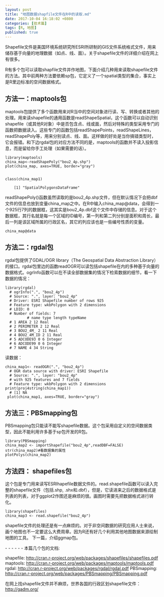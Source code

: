```yaml
---
layout: post
title: "地图数据shapfile文件在R中的读取.md"
date: 2017-10-04 16:18:02 +0800
categories: [技术篇]
tags: [R, 地图]
published: true
---
```

Shapefile文件是美国环境系统研究所ESRI所研制的GIS文件系统格式文件，用来储存基于向量的地理数据（如点、线、面）。关于shapefile文件的详细介绍在网上有很多。

R有多个包可以读取shapfile文件并作地图，下面介绍几种用来读取shapefile文件的方法。其中前两种方法要依赖sp包，它定义了一个spatial类型的集合，事实上是R里边标准的空间数据格式。

## 方法一：maptools包 
maptools包提供了多个函数用来对R当中的空间对象进行读、写、转换或者其他的处理。用来读shapefile的通用函数是readShapeSpatial，这个函数可以自动识别shapefile（或其他R对象）中是否包含点、线或面，然后对特殊的类型采用专门的函数把数据读入。这些专门的函数包括readShapePoints，readShapeLines，readShapePoly等，用来分别读点、线、面。这样做的好处是当你搞错类型时，它会报错。和下边rgdal包的对应方法不同的是，maptools的函数并不读入投影信息，而是留给你手工处理（如果需要的话）。

```
library(maptools) 
china_map<-readShapePoly("bou2_4p.shp") 
plot(china_map, axes=TRUE, border="gray") 


class(china_map1) 

	[1] "SpatialPolygonsDataFrame" 
```

readShapePoly()函数虽然读取的是bou2_4p.shp文件，但在默认情况下会把dbf文件的信息也放到变量china_map之中。在R中输入china_map@data，会得到一个925行7列的数据框，这其实是bou2_4p.dbf这个文件中存储的信息。对于这个数据框，其行名就是每一个区域的ID编号，第一列和第二列分别是面积和周长，最后一列是该区域所属的行政区名，其它的列应该也是一些编号性质的变量。

```
china_map@data
```


## 方法二：rgdal包 
rgdal包提供了GDAL/OGR library（The Geospatial Data Abstraction Library）的接口。rgdal包里边的函数readOGR可以读包括shapefile在内的多种基于向量的数据格式。ogrInfo函数可以在不读全部数据集的情况下检索数据的细节，看一下数据的情况： 
```
library(rgdal)
  # ogrInfo(".", "bou2_4p") 
  # Source: ".", layer: "bou2_4p" 
  # Driver: ESRI Shapefile number of rows 925 
  # Feature type: wkbPolygon with 2 dimensions 
  # LDID: 0 
  # Number of fields: 7 
          # name type length typeName 
  # 1 AREA 2 12 Real 
  # 2 PERIMETER 2 12 Real 
  # 3 BOU2_4M_ 2 11 Real 
  # 4 BOU2_4M_ID 2 11 Real 
  # 5 ADCODE93 0 6 Integer 
  # 6 ADCODE99 0 6 Integer 
  # 7 NAME 4 34 String 
```
读数据： 
```
china_map1<- readOGR(".", "bou2_4p") 
  # OGR data source with driver: ESRI Shapefile 
  # Source: ".", layer: "bou2_4p" 
  # with 925 features and 7 fields 
  # Feature type: wkbPolygon with 2 dimensions 
print(proj4string(china_map1)) 
  # [1] NA 
 plot(china_map1, axes=TRUE, border="gray") 
```
## 方法三：PBSmapping包 
PBSmapping包只能读不能写shapefile数据。这个包采用自定义的空间数据类型，因此不能利用许多基于sp包开发的R包。 
```
library(PBSmapping)
china_map2 <- importShapefile("bou2_4p",readDBF=FALSE) 
str(china_map2)#看数据集的属性 
plotPolys(china_map2) 
```
## 方法四： shapefiles包 
这个包是专门用来读写ESRIhapefile数据文件的。read.shapefile函数可以读入完整的shapefile文件（包括.shp, .shx和.dbf），但是，它读进来之后的数据格式是列表的列表，对于ggplot2作图还是麻烦的很。画图时需要先把数据格式进行转化。 
```
library(shapefiles)
china_map3 <- read.shapefile("bou2_4p") 
```
shapefile文件的处理还是有一点麻烦的。对于非空间数据的研究应用人士来说，画个地图也不一定要这么大费周章。因为R还有好几个利用其他地图数据来源绘制地图的工具。 
下一篇，介绍ggmap包。 


\- - - - - -
本篇几个包的文档: 
  
shapefile: http://cran.r-project.org/web/packages/shapefiles/shapefiles.pdf
maptools: http://cran.r-project.org/web/packages/maptools/maptools.pdf
rgdal: http://cran.r-project.org/web/packages/rgdal/rgdal.pdf
PBSmapping: http://cran.r-project.org/web/packages/PBSmapping/PBSmapping.pdf

在网上找shapefile文件并不麻烦，世界各国的行政区划shapefile文件：http://gadm.org/


